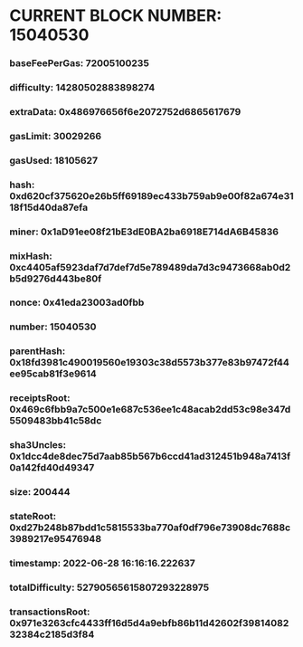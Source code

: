 # CURRENT BLOCK NUMBER: 15040530

### baseFeePerGas: 72005100235
### difficulty: 14280502883898274
### extraData: 0x486976656f6e2072752d6865617679
### gasLimit: 30029266
### gasUsed: 18105627
### hash: 0xd620cf375620e26b5ff69189ec433b759ab9e00f82a674e3118f15d40da87efa
### miner: 0x1aD91ee08f21bE3dE0BA2ba6918E714dA6B45836
### mixHash: 0xc4405af5923daf7d7def7d5e789489da7d3c9473668ab0d2b5d9276d443be80f
### nonce: 0x41eda23003ad0fbb
### number: 15040530
### parentHash: 0x18fd3981c490019560e19303c38d5573b377e83b97472f44ee95cab81f3e9614
### receiptsRoot: 0x469c6fbb9a7c500e1e687c536ee1c48acab2dd53c98e347d5509483bb41c58dc
### sha3Uncles: 0x1dcc4de8dec75d7aab85b567b6ccd41ad312451b948a7413f0a142fd40d49347
### size: 200444
### stateRoot: 0xd27b248b87bdd1c5815533ba770af0df796e73908dc7688c3989217e95476948
### timestamp: 2022-06-28 16:16:16.222637
### totalDifficulty: 52790565615807293228975
### transactionsRoot: 0x971e3263cfc4433ff16d5d4a9ebfb86b11d42602f3981408232384c2185d3f84
